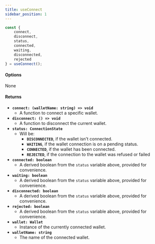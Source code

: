 ```yaml
---
title: useConnect
sidebar_position: 1
---
```


```ts
const {
    connect,
    disconnect,
    status,
    connected,
    waiting,
    disconnected,
    rejected
} = useConnect();
```

#### Options

None

#### Returns

- **`connect: (walletName: string) => void`**
    - A function to connect a specific wallet.
- **`disconnect: () => void`**
    - A function to disconnect the current wallet.
- **`status: ConnectionState`**
    - Will be:
        - **`DISCONNECTED`**, if the wallet isn't connected.
        - **`WAITING`**, if the wallet connection is on a pending status.
        - **`CONNECTED`**, if the wallet has been connected.
        - **`REJECTED`**, if the connection to the wallet was refused or failed
- **`connected: boolean`**
    - A derived boolean from the `status` variable above, provided for convenience.
- **`waiting: boolean`**
    - A derived boolean from the `status` variable above, provided for convenience.
- **`disconnected: boolean`**
    - A derived boolean from the `status` variable above, provided for convenience.
- **`rejected: boolean`**
    - A derived boolean from the `status` variable above, provided for convenience.
- **`wallet: Wallet`**
    - Instance of the currently connected wallet.
- **`walletName: string`**
    - The name of the connected wallet.